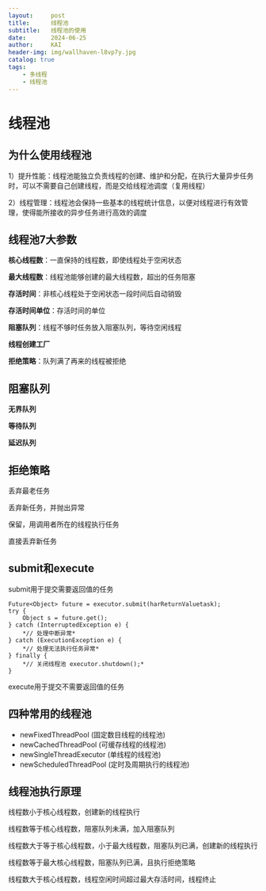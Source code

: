 ```yaml
---
layout:     post
title:      线程池
subtitle:   线程池的使用
date:       2024-06-25
author:     KAI
header-img: img/wallhaven-l8vp7y.jpg
catalog: true
tags:
    - 多线程
    - 线程池
---
```

# 线程池

## 为什么使用线程池

1）提升性能：线程池能独立负责线程的创建、维护和分配，在执行大量异步任务时，可以不需要自己创建线程，而是交给线程池调度（复用线程）

 2）线程管理：线程池会保持一些基本的线程统计信息，以便对线程进行有效管理，使得能所接收的异步任务进行高效的调度

## 线程池7大参数

**核心线程数**：一直保持的线程数，即使线程处于空闲状态

**最大线程数**：线程池能够创建的最大线程数，超出的任务阻塞

**存活时间**：非核心线程处于空闲状态一段时间后自动销毁

**存活时间单位**：存活时间的单位

**阻塞队列**：线程不够时任务放入阻塞队列，等待空闲线程

**线程创建工厂**

**拒绝策略**：队列满了再来的线程被拒绝

## 阻塞队列

**无界队列**

**等待队列**

**延迟队列**

## 拒绝策略

丢弃最老任务

丢弃新任务，并抛出异常

保留，用调用者所在的线程执行任务

直接丢弃新任务

## submit和execute

submit用于提交需要返回值的任务

```
Future<Object> future = executor.submit(harReturnValuetask); 
try { 
	Object s = future.get(); 
} catch (InterruptedException e) { 
	*// 处理中断异常* 
} catch (ExecutionException e) { 
	*// 处理无法执行任务异常* 
} finally { 
	*// 关闭线程池 executor.shutdown();*
}
```

execute用于提交不需要返回值的任务

## 四种常用的线程池

- newFixedThreadPool (固定数目线程的线程池)
- newCachedThreadPool (可缓存线程的线程池)
- newSingleThreadExecutor (单线程的线程池)
- newScheduledThreadPool (定时及周期执行的线程池)

## 线程池执行原理

线程数小于核心线程数，创建新的线程执行

线程数等于核心线程数，阻塞队列未满，加入阻塞队列

线程数大于等于核心线程数，小于最大线程数，阻塞队列已满，创建新的线程执行

线程数等于最大核心线程数，阻塞队列已满，且执行拒绝策略

线程数大于核心线程数，线程空闲时间超过最大存活时间，线程终止